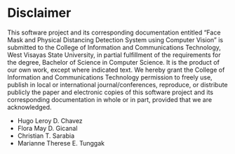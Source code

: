# Disclaimer
This software project and its corresponding documentation entitled “Face Mask and Physical Distancing Detection System using Computer Vision” is submitted to the College of Information and Communications Technology, West Visayas State University, in partial fulfillment of the requirements for the degree, Bachelor of Science in Computer Science. It is the product of our own work, except where indicated text.
We hereby grant the College of Information and Communications Technology permission to freely use, publish in local or international journal/conferences, reproduce, or distribute publicly the paper and electronic copies of this software project and its corresponding documentation in whole or in part, provided that we are acknowledged.

- Hugo Leroy D. Chavez
- Flora May D. Gicanal
- Christian T. Sarabia
- Marianne Therese E. Tunggak

